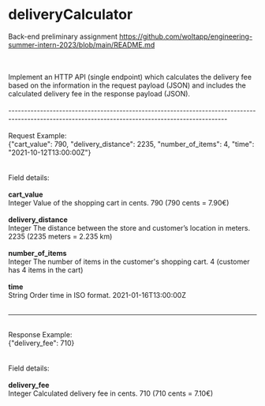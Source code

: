 # deliveryCalculator
Back-end preliminary assignment https://github.com/woltapp/engineering-summer-intern-2023/blob/main/README.md

<br>
<br>
Implement an HTTP API (single endpoint) which calculates the delivery fee based on the information in the request payload (JSON) and 
includes the calculated delivery fee in the response payload (JSON).
<br>
<br>
---------------------------------------------------------------------------------------------------------------------------------------------------
<br>
<br>
Request
Example:<br>
{"cart_value": 790, "delivery_distance": 2235, "number_of_items": 4, "time": "2021-10-12T13:00:00Z"}<br>
<br>
<br>
Field details:<br><br>
<b>cart_value</b><br>	        Integer	Value of the shopping cart in cents.	790 (790 cents = 7.90€)<br><br>
<b>delivery_distance</b><br>	Integer	The distance between the store and customer’s location in meters.	2235 (2235 meters = 2.235 km)<br><br>
<b>number_of_items</b><br> 	Integer	The number of items in the customer's shopping cart.	4 (customer has 4 items in the cart)<br><br>
<b>time</b><br>	            String	Order time in ISO format.	2021-01-16T13:00:00Z<br><br>

---------------------------------------------------------------------------------------------------------------------------------------------------
<br>
Response
Example:<br>
{"delivery_fee": 710}<br>
<br>
<br>
Field details:<br><br>
<b>delivery_fee</b><br>	    Integer	Calculated delivery fee in cents.	710 (710 cents = 7.10€)
